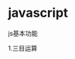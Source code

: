 # javascript
js基本功能

1.三目运算
<script>
    var a = 13;
    var b = a > 15 ? "大于15" : (a < 12) ? "小于10" : "大于12小于15";
    console.log(b)
</script>
